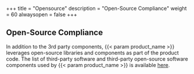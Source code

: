 +++
title = "Opensource"
description = "Open-Source Compliance"
weight = 60
alwaysopen = false
+++

## Open-Source Compliance

In addition to the 3rd party components, {{< param product_name >}} leverages open-source libraries and components as part of the product code.
The list of third-party software and third-party open-source software components used by {{< param product_name >}} is available [here](https://docs.cloudify.co/compliance/Open-Source-Compliance-Oct2020.pdf).